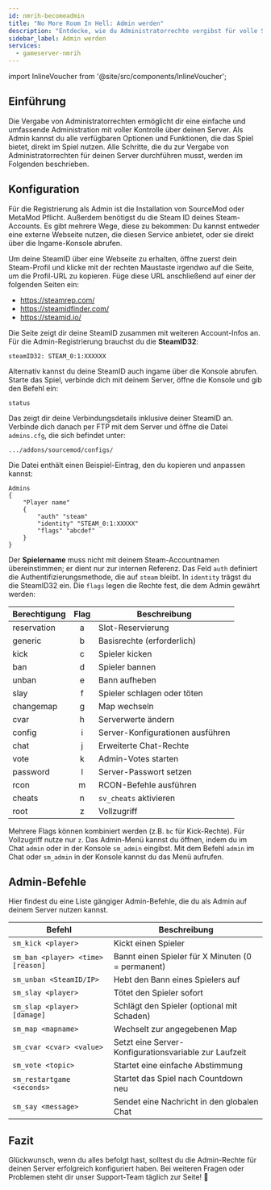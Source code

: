 ```yaml
---
id: nmrih-becomeadmin
title: "No More Room In Hell: Admin werden"
description: "Entdecke, wie du Administratorrechte vergibst für volle Serverkontrolle und nahtloses Ingame-Management → Jetzt mehr erfahren"
sidebar_label: Admin werden
services:
  - gameserver-nmrih
---
```


import InlineVoucher from '@site/src/components/InlineVoucher';



## Einführung

Die Vergabe von Administratorrechten ermöglicht dir eine einfache und umfassende Administration mit voller Kontrolle über deinen Server. Als Admin kannst du alle verfügbaren Optionen und Funktionen, die das Spiel bietet, direkt im Spiel nutzen. Alle Schritte, die du zur Vergabe von Administratorrechten für deinen Server durchführen musst, werden im Folgenden beschrieben.

<InlineVoucher />



## Konfiguration

Für die Registrierung als Admin ist die Installation von SourceMod oder MetaMod Pflicht. Außerdem benötigst du die Steam ID deines Steam-Accounts. Es gibt mehrere Wege, diese zu bekommen: Du kannst entweder eine externe Webseite nutzen, die diesen Service anbietet, oder sie direkt über die Ingame-Konsole abrufen.


Um deine SteamID über eine Webseite zu erhalten, öffne zuerst dein Steam-Profil und klicke mit der rechten Maustaste irgendwo auf die Seite, um die Profil-URL zu kopieren. Füge diese URL anschließend auf einer der folgenden Seiten ein:

- https://steamrep.com/
- https://steamidfinder.com/
- https://steamid.io/

Die Seite zeigt dir deine SteamID zusammen mit weiteren Account-Infos an. Für die Admin-Registrierung brauchst du die **SteamID32**:

```
steamID32: STEAM_0:1:XXXXXX
```

Alternativ kannst du deine SteamID auch ingame über die Konsole abrufen. Starte das Spiel, verbinde dich mit deinem Server, öffne die Konsole und gib den Befehl ein:

```
status
```

Das zeigt dir deine Verbindungsdetails inklusive deiner SteamID an. Verbinde dich danach per FTP mit dem Server und öffne die Datei `admins.cfg`, die sich befindet unter:

```
.../addons/sourcemod/configs/
```

Die Datei enthält einen Beispiel-Eintrag, den du kopieren und anpassen kannst:

```
Admins
{
	"Player name"
	{
		"auth" "steam"
		"identity" "STEAM_0:1:XXXXX"
		"flags" "abcdef"
	}
}
```

Der **Spielername** muss nicht mit deinem Steam-Accountnamen übereinstimmen; er dient nur zur internen Referenz. Das Feld `auth` definiert die Authentifizierungsmethode, die auf `steam` bleibt. In `identity` trägst du die SteamID32 ein. Die `flags` legen die Rechte fest, die dem Admin gewährt werden:

| Berechtigung  | Flag | Beschreibung |
|-------------|:----:|-------------|
| reservation | a    | Slot-Reservierung |
| generic     | b    | Basisrechte (erforderlich) |
| kick        | c    | Spieler kicken |
| ban         | d    | Spieler bannen |
| unban       | e    | Bann aufheben |
| slay        | f    | Spieler schlagen oder töten |
| changemap   | g    | Map wechseln |
| cvar        | h    | Serverwerte ändern |
| config      | i    | Server-Konfigurationen ausführen |
| chat        | j    | Erweiterte Chat-Rechte |
| vote        | k    | Admin-Votes starten |
| password    | l    | Server-Passwort setzen |
| rcon        | m    | RCON-Befehle ausführen |
| cheats      | n    | `sv_cheats` aktivieren |
| root        | z    | Vollzugriff |

Mehrere Flags können kombiniert werden (z.B. `bc` für Kick-Rechte). Für Vollzugriff nutze nur `z`. Das Admin-Menü kannst du öffnen, indem du im Chat `admin` oder in der Konsole `sm_admin` eingibst. Mit dem Befehl `admin` im Chat oder `sm_admin` in der Konsole kannst du das Menü aufrufen.



## Admin-Befehle

Hier findest du eine Liste gängiger Admin-Befehle, die du als Admin auf deinem Server nutzen kannst.

| Befehl                           | Beschreibung                                     |
| --------------------------------- | ----------------------------------------------- |
| `sm_kick <player>`                | Kickt einen Spieler                              |
| `sm_ban <player> <time> [reason]` | Bannt einen Spieler für X Minuten (0 = permanent) |
| `sm_unban <SteamID/IP>`           | Hebt den Bann eines Spielers auf                 |
| `sm_slay <player>`                | Tötet den Spieler sofort                          |
| `sm_slap <player> [damage]`       | Schlägt den Spieler (optional mit Schaden)       |
| `sm_map <mapname>`                | Wechselt zur angegebenen Map                      |
| `sm_cvar <cvar> <value>`          | Setzt eine Server-Konfigurationsvariable zur Laufzeit |
| `sm_vote <topic>`                 | Startet eine einfache Abstimmung                  |
| `sm_restartgame <seconds>`        | Startet das Spiel nach Countdown neu              |
| `sm_say <message>`                | Sendet eine Nachricht in den globalen Chat       |



## Fazit

Glückwunsch, wenn du alles befolgt hast, solltest du die Admin-Rechte für deinen Server erfolgreich konfiguriert haben. Bei weiteren Fragen oder Problemen steht dir unser Support-Team täglich zur Seite! 🙂

<InlineVoucher />